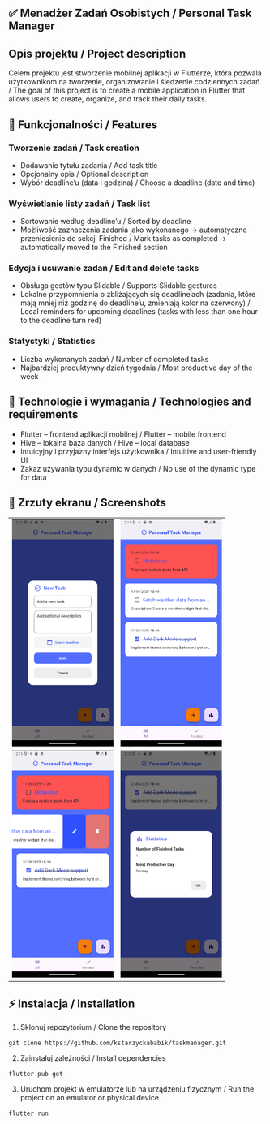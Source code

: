 ## ✅  Menadżer Zadań Osobistych / Personal Task Manager
##  Opis projektu / Project description


Celem projektu jest stworzenie mobilnej aplikacji w Flutterze, która pozwala użytkownikom na tworzenie, organizowanie i śledzenie codziennych zadań. / The goal of this project is to create a mobile application in Flutter that allows users to create, organize, and track their daily tasks.


## 📱 Funkcjonalności / Features


### Tworzenie zadań / Task creation

- Dodawanie tytułu zadania / Add task title
- Opcjonalny opis / Optional description
- Wybór deadline’u (data i godzina) / Choose a deadline (date and time)
### Wyświetlanie listy zadań / Task list
- Sortowanie według deadline’u / Sorted by deadline
- Możliwość zaznaczenia zadania jako wykonanego → automatyczne przeniesienie do sekcji Finished  / Mark tasks as completed → automatically moved to the Finished section
### Edycja i usuwanie zadań / Edit and delete tasks
- Obsługa gestów typu Slidable / Supports Slidable gestures
- Lokalne przypomnienia o zbliżających się deadline’ach (zadania, które mają mniej niż godzinę do deadline’u, zmieniają kolor na czerwony) / Local reminders for upcoming deadlines (tasks with less than one hour to the deadline turn red)
### Statystyki / Statistics
- Liczba wykonanych zadań / Number of completed tasks
- Najbardziej produktywny dzień tygodnia / Most productive day of the week

## 🔧 Technologie i wymagania / Technologies and requirements

- Flutter – frontend aplikacji mobilnej / Flutter – mobile frontend
- Hive – lokalna baza danych / Hive – local database
- Intuicyjny i przyjazny interfejs użytkownika / Intuitive and user-friendly UI
- Zakaz używania typu dynamic w danych / No use of the dynamic type for data




## 📸 Zrzuty ekranu / Screenshots

<table>
  <tr>
    <td><img src="screenshots/1.png" width="200"/></td>
    <td><img src="screenshots/2.png" width="200"/></td>
  </tr>
  <tr>
    <td><img src="screenshots/3.png" width="200"/></td>
    <td><img src="screenshots/4.png" width="200"/></td>
  </tr>
</table>


## ⚡ Instalacja / Installation

1. Sklonuj repozytorium / Clone the repository
```
git clone https://github.com/kstarzyckababik/taskmanager.git   
```
2. Zainstaluj zależności / Install dependencies

```
flutter pub get
```
3. Uruchom projekt w emulatorze lub na urządzeniu fizycznym / Run the project on an emulator or physical device

```
flutter run
```

	
	